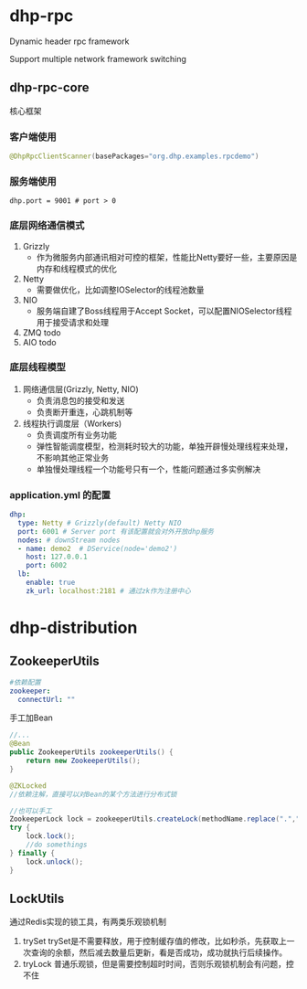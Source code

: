 # dhp-rpc
 Dynamic header rpc framework
 
 Support multiple network framework switching
 
 ## dhp-rpc-core
 核心框架
 
 ### 客户端使用
 
 ```java
@DhpRpcClientScanner(basePackages="org.dhp.examples.rpcdemo")
```

### 服务端使用
```properties
dhp.port = 9001 # port > 0

```

### 底层网络通信模式
1. Grizzly
   - 作为微服务内部通讯相对可控的框架，性能比Netty要好一些，主要原因是内存和线程模式的优化
2. Netty
   - 需要做优化，比如调整IOSelector的线程池数量
3. NIO
   - 服务端自建了Boss线程用于Accept Socket，可以配置NIOSelector线程用于接受请求和处理
4. ZMQ
   todo
5. AIO
   todo
### 底层线程模型
1. 网络通信层(Grizzly, Netty, NIO)
   - 负责消息包的接受和发送
   - 负责断开重连，心跳机制等
2. 线程执行调度层（Workers)
   - 负责调度所有业务功能
   - 弹性智能调度模型，检测耗时较大的功能，单独开辟慢处理线程来处理，不影响其他正常业务
   - 单独慢处理线程一个功能号只有一个，性能问题通过多实例解决


### application.yml 的配置

```yaml
dhp:
  type: Netty # Grizzly(default) Netty NIO
  port: 6001 # Server port 有该配置就会对外开放dhp服务
  nodes: # downStream nodes
  - name: demo2  # DService(node='demo2')
    host: 127.0.0.1
    port: 6002
  lb:
    enable: true
    zk_url: localhost:2181 # 通过zk作为注册中心
```

                          
                          
# dhp-distribution
## ZookeeperUtils
```yaml
#依赖配置
zookeeper:
  connectUrl: ""
```     
手工加Bean
```java
//...
@Bean
public ZookeeperUtils zookeeperUtils() {
    return new ZookeeperUtils();
}
```

```java
@ZKLocked
//依赖注解，直接可以对Bean的某个方法进行分布式锁

//也可以手工
ZookeeperLock lock = zookeeperUtils.createLock(methodName.replace(".","_"));
try {
    lock.lock();
    //do somethings
} finally {
    lock.unlock();
}

```
## LockUtils
通过Redis实现的锁工具，有两类乐观锁机制
1. trySet
   trySet是不需要释放，用于控制缓存值的修改，比如秒杀，先获取上一次查询的余额，然后减去数量后更新，看是否成功，成功就执行后续操作。
2. tryLock
    普通乐观锁，但是需要控制超时时间，否则乐观锁机制会有问题，控不住
 
